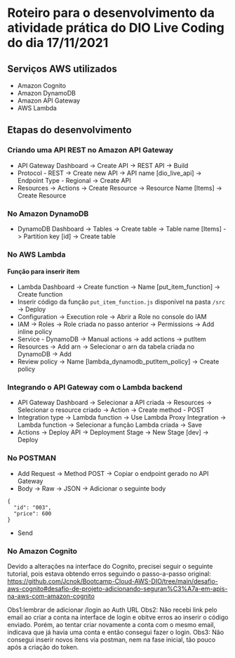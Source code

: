 # Roteiro para o desenvolvimento da atividade prática do DIO Live Coding do dia 17/11/2021

## Serviços AWS utilizados

- Amazon Cognito
- Amazon DynamoDB
- Amazon API Gateway
- AWS Lambda

## Etapas do desenvolvimento

### Criando uma API REST no Amazon API Gateway

- API Gateway Dashboard -> Create API -> REST API -> Build
- Protocol - REST -> Create new API -> API name [dio_live_api] -> Endpoint Type - Regional -> Create API
- Resources -> Actions -> Create Resource -> Resource Name [Items] -> Create Resource

### No Amazon DynamoDB

- DynamoDB Dashboard -> Tables -> Create table -> Table name [Items] -> Partition key [id] -> Create table

### No AWS Lambda

#### Função para inserir item

- Lambda Dashboard -> Create function -> Name [put_item_function] -> Create function
- Inserir código da função ```put_item_function.js``` disponível na pasta ```/src``` -> Deploy
- Configuration -> Execution role -> Abrir a Role no console do IAM
- IAM -> Roles -> Role criada no passo anterior -> Permissions -> Add inline policy
- Service - DynamoDB -> Manual actions -> add actions -> putItem
- Resources -> Add arn -> Selecionar o arn da tabela criada no DynamoDB -> Add
- Review policy -> Name [lambda_dynamodb_putItem_policy] -> Create policy

### Integrando o API Gateway com o Lambda backend

- API Gateway Dashboard -> Selecionar a API criada -> Resources -> Selecionar o resource criado -> Action -> Create method - POST
- Integration type -> Lambda function -> Use Lambda Proxy Integration -> Lambda function -> Selecionar a função Lambda criada -> Save
- Actions -> Deploy API -> Deployment Stage -> New Stage [dev] -> Deploy

### No POSTMAN

- Add Request -> Method POST -> Copiar o endpoint gerado no API Gateway
- Body -> Raw -> JSON -> Adicionar o seguinte body
```
{
  "id": "003",
  "price": 600
}
```
- Send

### No Amazon Cognito

Devido a alterações na interface do Cognito, precisei seguir o seguinte tutorial, pois estava obtendo erros seguindo o passo-a-passo original:
https://github.com/Jcnok/Bootcamp-Cloud-AWS-DIO/tree/main/desafio-aws-cognito#desafio-de-projeto-adicionando-seguran%C3%A7a-em-apis-na-aws-com-amazon-cognito

Obs1:lembrar de adicionar /login ao Auth URL
Obs2: Não recebi link pelo email ao criar a conta na interface de login e obitve erros ao inserir o código enviado. Porém, ao tentar criar novamente a conta com o mesmo email, indicava que já havia uma conta e então consegui fazer o login. 
Obs3: Não consegui inserir novos itens via postman, nem na fase inicial, tão pouco após a criação do token.
